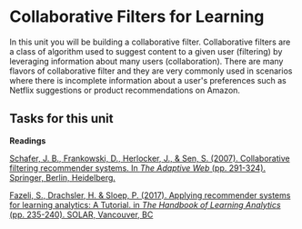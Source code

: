 # Collaborative Filters for Learning

In this unit you will be building a collaborative filter. Collaborative filters are a class of algorithm used to suggest content to a given user (filtering) by leveraging information about many users (collaboration). There are many flavors of collaborative filter and they are very commonly used in scenarios where there is incomplete information about a user's preferences such as Netflix suggestions or product recommendations on Amazon.

## Tasks for this unit

**Readings**

[Schafer, J. B., Frankowski, D., Herlocker, J., & Sen, S. (2007). Collaborative filtering recommender systems. In *The Adaptive Web* (pp. 291-324). Springer, Berlin, Heidelberg.](http://citeseerx.ist.psu.edu/viewdoc/download?doi=10.1.1.130.4520&rep=rep1&type=pdf)

[Fazeli, S., Drachsler, H. & Sloep, P. (2017). Applying recommender systems for learning analytics: A Tutorial. in *The Handbook of Learning Analytics* (pp. 235-240). SOLAR, Vancouver, BC](https://solaresearch.org/hla-17/hla17-chapter20/)
